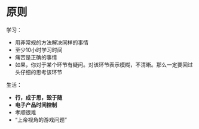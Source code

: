 # 原则

学习：

+ 用非常规的方法解决同样的事情
+ 至少10小时学习时间
+ 痛苦是正确的事情
+ 如果，你对于某个环节有疑问。对该环节表示模糊，不清晰。那么一定要回过头仔细的思考该环节





生活：

+ **行，成于思，毁于随** 
+ **电子产品时间控制**
+ 孝顺很难
+ “上帝视角的游戏问题”



